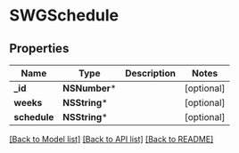 # SWGSchedule

## Properties
Name | Type | Description | Notes
------------ | ------------- | ------------- | -------------
**_id** | **NSNumber*** |  | [optional] 
**weeks** | **NSString*** |  | [optional] 
**schedule** | **NSString*** |  | [optional] 

[[Back to Model list]](../README.md#documentation-for-models) [[Back to API list]](../README.md#documentation-for-api-endpoints) [[Back to README]](../README.md)


